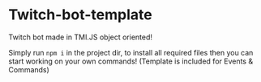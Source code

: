 # Twitch-bot-template
 Twitch bot made in TMI.JS object oriented!

 Simply run `npm i` in the project dir, to install all required files then you can start working on your own commands! (Template is included for Events & Commands)
